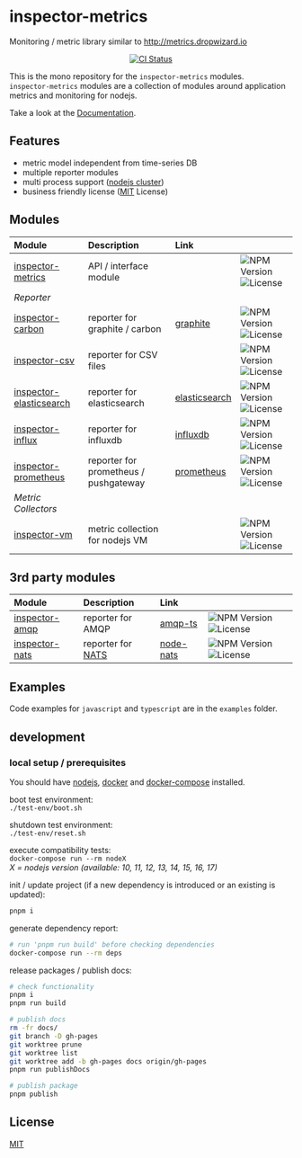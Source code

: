 # inspector-metrics

Monitoring / metric library similar to http://metrics.dropwizard.io

<p align="center">
    <a href="https://travis-ci.org/rstiller/inspector-metrics">
        <img src="https://github.com/rstiller/inspector-metrics/workflows/CI/badge.svg" alt="CI Status">
    </a>
</p>

This is the mono repository for the `inspector-metrics` modules.  
`inspector-metrics` modules are a collection of modules around application metrics and monitoring for nodejs.  

Take a look at the [Documentation](https://rstiller.github.io/inspector-metrics/).

## Features

- metric model independent from time-series DB
- multiple reporter modules
- multi process support ([nodejs cluster](https://nodejs.org/api/cluster.html))
- business friendly license ([MIT](https://www.opensource.org/licenses/mit-license.php) License)

## Modules

| Module | Description | Link |  |
| :--- | :--- | :--- | :--- |
| [inspector-metrics](packages/inspector-metrics) | API / interface module |  | ![NPM Version](https://img.shields.io/npm/v/inspector-metrics.svg) ![License](https://img.shields.io/npm/l/inspector-metrics.svg) |
| *Reporter* |  |  |  |
| [inspector-carbon](packages/inspector-carbon) | reporter for graphite / carbon | [graphite](https://www.npmjs.com/package/graphite) | ![NPM Version](https://img.shields.io/npm/v/inspector-carbon.svg) ![License](https://img.shields.io/npm/l/inspector-carbon.svg) |
| [inspector-csv](packages/inspector-csv) | reporter for CSV files |  | ![NPM Version](https://img.shields.io/npm/v/inspector-csv.svg) ![License](https://img.shields.io/npm/l/inspector-csv.svg) |
| [inspector-elasticsearch](packages/inspector-elasticsearch) | reporter for elasticsearch | [elasticsearch](https://github.com/elastic/elasticsearch-js) | ![NPM Version](https://img.shields.io/npm/v/inspector-elasticsearch.svg) ![License](https://img.shields.io/npm/l/inspector-elasticsearch.svg) |
| [inspector-influx](packages/inspector-influx) | reporter for influxdb | [influxdb](https://github.com/node-influx/node-influx) | ![NPM Version](https://img.shields.io/npm/v/inspector-influx.svg) ![License](https://img.shields.io/npm/l/inspector-influx.svg) |
| [inspector-prometheus](packages/inspector-prometheus) | reporter for prometheus / pushgateway | [prometheus](https://prometheus.io/docs/introduction/overview/) | ![NPM Version](https://img.shields.io/npm/v/inspector-prometheus.svg) ![License](https://img.shields.io/npm/l/inspector-prometheus.svg) |
| *Metric Collectors* |  |  |  |
| [inspector-vm](packages/inspector-vm) | metric collection for nodejs VM |  | ![NPM Version](https://img.shields.io/npm/v/inspector-vm.svg) ![License](https://img.shields.io/npm/l/inspector-vm.svg) |

## 3rd party modules

| Module | Description | Link |  |
| :--- | :--- | :--- | :--- |
| [inspector-amqp](https://github.com/ttous/inspector-amqp) | reporter for AMQP | [amqp-ts](https://github.com/abreits/amqp-ts) | ![NPM Version](https://img.shields.io/npm/v/inspector-amqp.svg) ![License](https://img.shields.io/npm/l/inspector-amqp.svg) |
| [inspector-nats](https://github.com/ttous/inspector-nats) | reporter for [NATS](https://nats.io/) | [node-nats](https://github.com/nats-io/node-nats) | ![NPM Version](https://img.shields.io/npm/v/inspector-nats.svg) ![License](https://img.shields.io/npm/l/inspector-nats.svg) |

## Examples

Code examples for `javascript` and `typescript` are in the `examples` folder.

## development

### local setup / prerequisites

You should have [nodejs](https://nodejs.org/en/), [docker](https://www.docker.com/) and [docker-compose](https://docs.docker.com/compose/) installed.

boot test environment:  
`./test-env/boot.sh`

shutdown test environment:  
`./test-env/reset.sh`

execute compatibility tests:  
`docker-compose run --rm nodeX`  
_X = nodejs version (available: 10, 11, 12, 13, 14, 15, 16, 17)_

init / update project (if a new dependency is introduced or an existing is updated):  
```bash
pnpm i
```

generate dependency report:  
```bash
# run 'pnpm run build' before checking dependencies
docker-compose run --rm deps
```

release packages / publish docs:  
```bash
# check functionality
pnpm i
pnpm run build

# publish docs
rm -fr docs/
git branch -D gh-pages
git worktree prune
git worktree list
git worktree add -b gh-pages docs origin/gh-pages
pnpm run publishDocs

# publish package
pnpm publish
```

## License

[MIT](https://www.opensource.org/licenses/mit-license.php)
